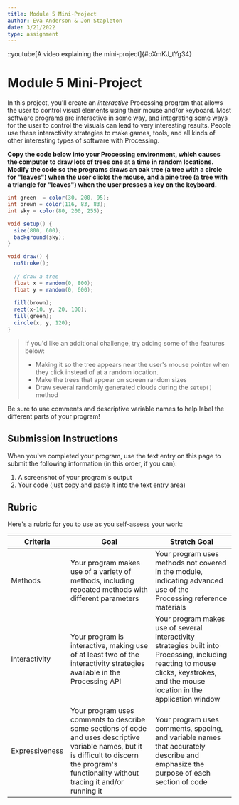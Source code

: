 ```yaml
---
title: Module 5 Mini-Project
author: Eva Anderson & Jon Stapleton
date: 3/21/2022
type: assignment
---
```


::youtube[A video explaining the mini-project]{#oXmKJ_tYg34}

# Module 5 Mini-Project

In this project, you'll create an *interactive* Processing program that allows the user to control visual elements using their mouse and/or keyboard. Most software programs are interactive in some way, and integrating some ways for the user to control the visuals can lead to very interesting results. People use these interactivity strategies to make games, tools, and all kinds of other interesting types of software with Processing.

**Copy the code below into your Processing environment, which causes the computer to draw lots of trees one at a time in random locations. Modify the code so the programs draws an oak tree (a tree with a circle for "leaves") when the user clicks the mouse, and a pine tree (a tree with a triangle for "leaves") when the user presses a key on the keyboard.**

```java
int green  = color(30, 200, 95);
int brown = color(116, 83, 83);
int sky = color(80, 200, 255);

void setup() {
  size(800, 600);
  background(sky);
}

void draw() {
  noStroke();
  
  // draw a tree
  float x = random(0, 800);
  float y = random(0, 600);
  
  fill(brown);
  rect(x-10, y, 20, 100);
  fill(green);
  circle(x, y, 120);
}
```

> If you'd like an additional challenge, try adding some of the features below:
>
> * Making it so the tree appears near the user's mouse pointer when they click instead of at a random location.
> * Make the trees that appear on screen random sizes
> * Draw several randomly generated clouds during the `setup()` method

Be sure to use comments and descriptive variable names to help label the different parts of your program!

## Submission Instructions

When you've completed your program, use the text entry on this page to submit the following information (in this order, if you can):

1. A screenshot of your program's output
2. Your code (just copy and paste it into the text entry area)

## Rubric

Here's a rubric for you to use as you self-assess your work:

| Criteria  | Goal | Stretch Goal |
| --------- | ---- | ------------ |
| Methods   | Your program makes use of a variety of methods, including repeated methods with different parameters | Your program uses methods not covered in the module, indicating advanced use of the Processing reference materials |
| Interactivity | Your program is interactive, making use of at least two of the interactivity strategies available in the Processing API | Your program makes use of several interactivity strategies built into Processing, including reacting to mouse clicks, keystrokes, and the mouse location in the application window |
| Expressiveness | Your program uses comments to describe some sections of code and uses descriptive variable names, but it is difficult to discern the program's functionality without tracing it and/or running it | Your program uses comments, spacing, and variable names that accurately describe and emphasize the purpose of each section of code |